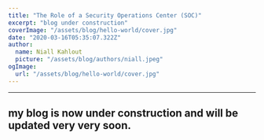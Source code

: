 ```yaml
---
title: "The Role of a Security Operations Center (SOC)"
excerpt: "blog under construction"
coverImage: "/assets/blog/hello-world/cover.jpg"
date: "2020-03-16T05:35:07.322Z"
author:
  name: Niall Kahlout
  picture: "/assets/blog/authors/niall.jpeg"
ogImage:
  url: "/assets/blog/hello-world/cover.jpg"
---
```

---
my blog is now under construction and will be updated very very soon.
---